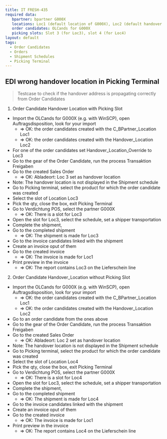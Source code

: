 ```yaml
---
title: IT FRESH-435
required data:
   bpartner: bpartner G000X
   locations: Loc1 (default location of G000X), Loc2 (default handover location of G000X), Loc3 (handover location of G000X), Loc4 (all location for G000X)
   order candidates: OLCands for G000X
   picking slots: Slot 3 (for Loc3), slot 4 (for Loc4)
layout: default
tags:
  - Order Candidates
  - Orders
  - Shipment Schedules
  - Picking Terminal
---
```

## EDI wrong handover location in Picking Terminal

> Testcase to check if the handover address is propagating correctly from Order Candidates

1. Order Candidate Handover Location with Picking Slot
* Import the OLCands for G000X (e.g. with WinSCP), open Auftragsdisposition, look for your import
    * => OK: the order candidates created with the C_BPartner_Location Loc1
    * => OK: the order candidates created with the Handover_Location Loc2
* For one of the order candidates set Handover_Location_Override to Loc3
* Go to the gear of the Order Candidate, run the process Transaktion Freigaben
* Go to the created Sales Order
    * => OK: Abladeort: Loc 3 set as handover location
* Note: The handover location is not displayed in the Shipment schedule
* Go to Picking terminal, select the product for which the order candidate was created
* Select the slot of Location Loc3
* Pick the qty, close the box, exit Picking Terminal
* Go to Verdichtung POS, select the partner G000X
    * => OK: There is a slot for Loc3
* Open the slot for Loc3, select the schedule, set a shipper transportation
* Complete the shipment,
* Go to the completed shipment
    * => OK: The shipment is made for Loc3
* Go to the invoice candidates linked with the shipment
* Create an invoice oput of them
* Go to the created invoice
    * => OK: The invoice is made for Loc1
* Print preview in the invoice
    * => OK: The report contains Loc3 on the Lieferschein line
    
2. Order Candidate Handover_Location without Picking Slot
* Import the OLCands for G000X (e.g. with WinSCP), open Auftragsdisposition, look for your import
    * => OK: the order candidates created with the C_BPartner_Location Loc1
    * => OK: the order candidates created with the Handover_Location Loc2
* Go to an order candidate from the ones above
* Go to the gear of the Order Candidate, run the process Transaktion Freigaben
* Go to the created Sales Order
    * => OK: Abladeort: Loc 2 set as handover location
* Note: The handover location is not displayed in the Shipment schedule
* Go to Picking terminal, select the product for which the order candidate was created
* Select the slot of Location Loc4
* Pick the qty, close the box, exit Picking Terminal
* Go to Verdichtung POS, select the partner G000X
    * => OK: There is a slot for Loc4
* Open the slot for Loc3, select the schedule, set a shipper transportation
* Complete the shipment,
* Go to the completed shipment
    * => OK: The shipment is made for Loc4
* Go to the invoice candidates linked with the shipment
* Create an invoice oput of them
* Go to the created invoice
    * => OK: The invoice is made for Loc1
* Print preview in the invoice
    * => OK: The report contains Loc4 on the Lieferschein line